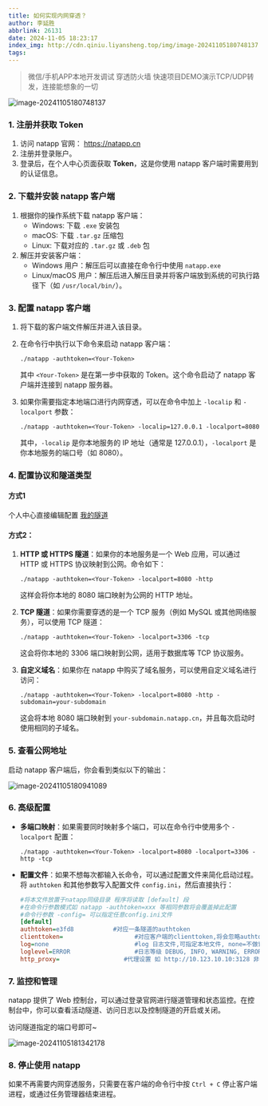 ```yaml
---
title: 如何实现内网穿透？
author: 李延胜
abbrlink: 26131
date: 2024-11-05 18:23:17
index_img: http://cdn.qiniu.liyansheng.top/img/image-20241105180748137.png
tags:
---
```

> 微信/手机APP本地开发调试
穿透防火墙
快速项目DEMO演示TCP/UDP转发，连接能想象的一切

![image-20241105180748137](http://cdn.qiniu.liyansheng.top/img/image-20241105180748137.png)

### 1. 注册并获取 Token

1. 访问 natapp 官网： https://natapp.cn
2. 注册并登录账户。
3. 登录后，在个人中心页面获取 **Token**，这是你使用 natapp 客户端时需要用到的认证信息。

### 2. 下载并安装 natapp 客户端

1. 根据你的操作系统下载 natapp 客户端：
   - Windows: 下载 `.exe` 安装包
   - macOS: 下载 `.tar.gz` 压缩包
   - Linux: 下载对应的 `.tar.gz` 或 `.deb` 包
2. 解压并安装客户端：
   - Windows 用户：解压后可以直接在命令行中使用 `natapp.exe`
   - Linux/macOS 用户：解压后进入解压目录并将客户端放到系统的可执行路径下（如 `/usr/local/bin/`）。

### 3. 配置 natapp 客户端

1. 将下载的客户端文件解压并进入该目录。

2. 在命令行中执行以下命令来启动 natapp 客户端：

   ```
   ./natapp -authtoken=<Your-Token>
   ```

   其中 `<Your-Token>` 是在第一步中获取的 Token。这个命令启动了 natapp 客户端并连接到 natapp 服务器。

3. 如果你需要指定本地端口进行内网穿透，可以在命令中加上 `-localip` 和 `-localport` 参数：

   ```
   ./natapp -authtoken=<Your-Token> -localip=127.0.0.1 -localport=8080
   ```

   其中，`-localip` 是你本地服务的 IP 地址（通常是 127.0.0.1），`-localport` 是你本地服务的端口号（如 8080）。

### 4. 配置协议和隧道类型

#### 方式1

个人中心直接编辑配置   [我的隧道](https://natapp.cn/tunnel/lists)

#### 方式2：

1. **HTTP 或 HTTPS 隧道**：如果你的本地服务是一个 Web 应用，可以通过 HTTP 或 HTTPS 协议映射到公网。命令如下：

   ```
   ./natapp -authtoken=<Your-Token> -localport=8080 -http
   ```

   这样会将你本地的 8080 端口映射为公网的 HTTP 地址。

2. **TCP 隧道**：如果你需要穿透的是一个 TCP 服务（例如 MySQL 或其他网络服务），可以使用 TCP 隧道：

   ```
   ./natapp -authtoken=<Your-Token> -localport=3306 -tcp
   ```

   这会将你本地的 3306 端口映射到公网，适用于数据库等 TCP 协议服务。

3. **自定义域名**：如果你在 natapp 中购买了域名服务，可以使用自定义域名进行访问：

   ```
   ./natapp -authtoken=<Your-Token> -localport=8080 -http -subdomain=your-subdomain
   ```

   这会将本地 8080 端口映射到 `your-subdomain.natapp.cn`，并且每次启动时使用相同的子域名。

### 5. 查看公网地址

启动 natapp 客户端后，你会看到类似以下的输出：

![image-20241105180941089](http://cdn.qiniu.liyansheng.top/img/image-20241105180941089.png)

### 6. 高级配置

- **多端口映射**：如果需要同时映射多个端口，可以在命令行中使用多个 `-localport` 配置：

  ```
  ./natapp -authtoken=<Your-Token> -localport=8080 -localport=3306 -http -tcp
  ```

- **配置文件**：如果不想每次都输入长命令，可以通过配置文件来简化启动过程。将 `authtoken` 和其他参数写入配置文件 `config.ini`，然后直接执行：

  ```ini
  #将本文件放置于natapp同级目录 程序将读取 [default] 段
  #在命令行参数模式如 natapp -authtoken=xxx 等相同参数将会覆盖掉此配置
  #命令行参数 -config= 可以指定任意config.ini文件
  [default]
  authtoken=e3fd8           #对应一条隧道的authtoken
  clienttoken=                    #对应客户端的clienttoken,将会忽略authtoken,若无请留空,
  log=none                        #log 日志文件,可指定本地文件, none=不做记录,stdout=直接屏幕输出 ,默认为none
  loglevel=ERROR                  #日志等级 DEBUG, INFO, WARNING, ERROR 默认为 DEBUG
  http_proxy=                  #代理设置 如 http://10.123.10.10:3128 非代理上网用户请务必留空
  ```

### 7. 监控和管理

natapp 提供了 Web 控制台，可以通过登录官网进行隧道管理和状态监控。在控制台中，你可以查看活动隧道、访问日志以及控制隧道的开启或关闭。

访问隧道指定的端口号即可~

![image-20241105181342178](http://cdn.qiniu.liyansheng.top/img/image-20241105181342178.png)

### 8. 停止使用 natapp

如果不再需要内网穿透服务，只需要在客户端的命令行中按 `Ctrl + C` 停止客户端进程，或通过任务管理器结束进程。